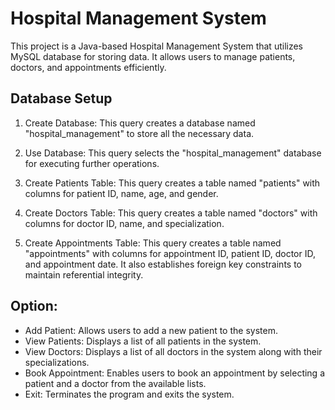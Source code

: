 # Hospital Management System

This project is a Java-based Hospital Management System that utilizes MySQL database for storing data. It allows users to manage patients, doctors, and appointments efficiently.

## Database Setup

1. Create Database: This query creates a database named "hospital_management" to store all the necessary data.

2. Use Database: This query selects the "hospital_management" database for executing further operations.

3. Create Patients Table: This query creates a table named "patients" with columns for patient ID, name, age, and gender.

4. Create Doctors Table: This query creates a table named "doctors" with columns for doctor ID, name, and specialization.

5. Create Appointments Table: This query creates a table named "appointments" with columns for appointment ID, patient ID, doctor ID, and appointment date. It also establishes foreign key constraints to maintain referential integrity.

## Option:

* Add Patient: Allows users to add a new patient to the system.
* View Patients: Displays a list of all patients in the system.
* View Doctors: Displays a list of all doctors in the system along with their specializations.
* Book Appointment: Enables users to book an appointment by selecting a patient and a doctor from the available lists.
* Exit: Terminates the program and exits the system.

